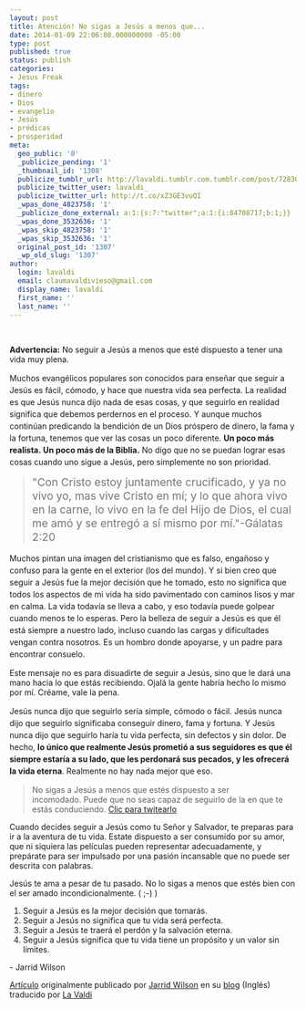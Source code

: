 ```yaml
---
layout: post
title: Atención! No sigas a Jesús a menos que...
date: 2014-01-09 22:06:08.000000000 -05:00
type: post
published: true
status: publish
categories:
- Jesus Freak
tags:
- dinero
- Dios
- evangelio
- Jesús
- prédicas
- prosperidad
meta:
  geo_public: '0'
  _publicize_pending: '1'
  _thumbnail_id: '1308'
  publicize_tumblr_url: http://lavaldi.tumblr.com.tumblr.com/post/72830404985
  publicize_twitter_user: lavaldi_
  publicize_twitter_url: http://t.co/xZ3GE3vuQI
  _wpas_done_4823758: '1'
  _publicize_done_external: a:1:{s:7:"twitter";a:1:{i:84708717;b:1;}}
  _wpas_done_3532636: '1'
  _wpas_skip_4823758: '1'
  _wpas_skip_3532636: '1'
  original_post_id: '1307'
  _wp_old_slug: '1307'
author:
  login: lavaldi
  email: claumavaldivieso@gmail.com
  display_name: lavaldi
  first_name: ''
  last_name: ''
---
```

<p>&nbsp;</p>
<p><strong>Advertencia:</strong> No seguir a Jesús a menos que esté dispuesto a tener una vida muy plena.</p>
<p><span style="line-height:1.5;">Muchos evangélicos populares son conocidos para enseñar que seguir a Jesús es fácil, cómodo, y hace que nuestra vida sea perfecta. La realidad es que Jesús nunca dijo nada de esas cosas, y que seguirlo en realidad significa que debemos perdernos en el proceso. Y aunque muchos continúan predicando la bendición de un Dios próspero de dinero, la fama y la fortuna, tenemos que ver las cosas un poco diferente. <strong>Un poco más realista. Un poco más de la Biblia.</strong> No digo que no se puedan lograr esas cosas cuando uno sigue a Jesús, pero simplemente no son prioridad.<!--more--></span></p>
<blockquote><p><span style="color:#767676;font-size:19px;line-height:1.2631578947;">"Con Cristo estoy juntamente crucificado, y ya no vivo yo, mas vive Cristo en mí; y lo que ahora vivo en la carne, lo vivo en la fe del Hijo de Dios, el cual me amó y se entregó a sí mismo por mí."</span><span style="color:#767676;font-size:19px;line-height:1.2631578947;">-Gálatas 2:20</span></p></blockquote>
<p><span style="line-height:1.5;">Muchos pintan una imagen del cristianismo que es falso, engañoso y confuso para la gente en el exterior (los del mundo). Y si bien creo que seguir a Jesús fue la mejor decisión que he tomado, esto no significa que todos los aspectos de mi vida ha sido pavimentado con caminos lisos y mar en calma. La vida todavía se lleva a cabo, y eso todavía puede golpear cuando menos te lo esperas. Pero la belleza de seguir a Jesús es que él está siempre a nuestro lado, incluso cuando las cargas y dificultades vengan contra nosotros. Es un hombro donde apoyarse, y un padre para encontrar consuelo.</span></p>
<p>Este mensaje no es para disuadirte de seguir a Jesús, sino que le dará una mano hacia lo que estás recibiendo. Ojalá la gente habría hecho lo mismo por mí. Créame, vale la pena.</p>
<p><span style="line-height:1.5;">Jesús nunca dijo que seguirlo sería simple, cómodo o fácil. Jesús nunca dijo que seguirlo significaba conseguir dinero, fama y fortuna. Y Jesús nunca dijo que seguirlo haría tu vida perfecta, sin defectos y sin dolor. De hecho, <strong>lo único que realmente Jesús prometió a sus seguidores es que él siempre estaría a su lado, que les perdonará sus pecados, y les ofrecerá la vida eterna</strong>. Realmente no hay nada mejor que eso.</span></p>
<blockquote><p>No sigas a Jesús a menos que estés dispuesto a ser incomodado. Puede que no seas capaz de seguirlo de la en que te estás conduciendo. <a href="http://ctt.ec/ed663">Clic para twitearlo</a> <strong><br />
</strong></p></blockquote>
<p>Cuando decides seguir a Jesús como tu Señor y Salvador, te preparas para ir a la aventura de tu vida. Estate dispuesto a ser consumido por su amor, que ni siquiera las películas pueden representar adecuadamente, y prepárate para ser impulsado por una pasión incansable que no puede ser descrita con palabras.</p>
<p>Jesús te ama a pesar de tu pasado. No lo sigas a menos que estés bien con el ser amado incondicionalmente. ( ;-) )</p>
<ol>
<li>Seguir a Jesús es la mejor decisión que tomarás.</li>
<li>Seguir a Jesús no significa que tu vida será perfecta.</li>
<li>Seguir a Jesús te traerá el perdón y la salvación eterna.</li>
<li>Seguir a Jesús significa que tu vida tiene un propósito y un valor sin límites.</li>
</ol>
<p>- Jarrid Wilson</p>
<p><a href="http://jarridwilson.com/warning-do-not-follow-jesus/" target="_blank">Artículo</a> originalmente publicado por <a href="https://twitter.com/jarridwilson" target="_blank">Jarrid Wilson</a> en su <a href="http://jarridwilson.com/" target="_blank">blog</a> (Inglés) traducido por <a href="https://twitter.com/lavaldi_" target="_blank">La Valdi</a></p>
